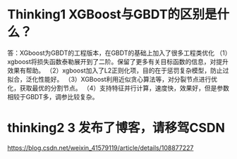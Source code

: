 # Thinking1	XGBoost与GBDT的区别是什么？ #

答：XGboost为GBDT的工程版本，在GBDT的基础上加入了很多工程类优化
（1）xgboost将损失函数泰勒展开到了二阶。保留了更多有关目标函数的信息，对提升效果有帮助。
（2）xgboost加入了L2正则化项，目的在于惩罚复杂模型，防止过拟合，泛化性能好。
（3）XGBoost利用近似贪心算法等，对分裂节点进行优化，获取最优的分割节点。
（4）支持特征并行计算，速度快，效果好，但是参数相较于GBDT多，调参比较复杂。



# thinking2 3 发布了博客，请移驾CSDN #
https://blog.csdn.net/weixin_41579119/article/details/108877227

